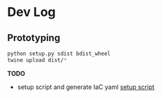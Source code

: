 # Dev Log

## Prototyping
```sh
python setup.py sdist bdist_wheel
twine upload dist/*
```

**TODO**
- setup script and generate IaC yaml [setup script](echos/scripts/setupinfra.py)